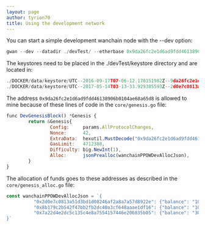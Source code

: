 ```yaml
---
layout: page
author: tyrion70
title: Using the development network
---
```

You can start a simple development wanchain node with the --dev option:
```js
gwan --dev --datadir ./devTest/ --etherbase 0x9da26fc2e1d6ad9fdd46138906b0104ae68a65d8 --unlock 0x9da26fc2e1d6ad9fdd46138906b0104ae68a65d8,0x2d0e7c0813a51d3bd1d08246af2a8a7a57d8922e --password ./pwdfile --mine --minerthreads 1 --rpc --rpcaddr 0.0.0.0 --rpcapi eth,personal,net,admin,wan,txpool
```

The keystores need to be placed in the ./devTest/keystore directory and are located in:
```js
./DOCKER/data/keystore/UTC--2016-09-17T07-06-12.178151982Z--9da26fc2e1d6ad9fdd46138906b0104ae68a65d8
./DOCKER/data/keystore/UTC--2017-05-14T03-13-33.929385593Z--2d0e7c0813a51d3bd1d08246af2a8a7a57d8922e
```

The address ```0x9da26fc2e1d6ad9fdd46138906b0104ae68a65d8``` is allowed to mine because of these lines of code in the ```core/genesis.go``` file:

```js
func DevGenesisBlock() *Genesis {
        return &Genesis{
                Config:     params.AllProtocolChanges,
                Nonce:      42,
                ExtraData:  hexutil.MustDecode("0x9da26fc2e1d6ad9fdd46138906b0104ae68a65d8"),
                GasLimit:   4712388,
                Difficulty: big.NewInt(1),
                Alloc:      jsonPrealloc(wanchainPPOWDevAllocJson),
        }
}
```

The allocation of funds goes to these addresses as described in the ```core/genesis_alloc.go``` file:
```js
const wanchainPPOWDevAllocJson = `{
          "0x2d0e7c0813a51d3bd1d08246af2a8a7a57d8922e": {"balance": "1000000000000000000000"},
          "0x8b179c2b542f47bb2fb2dc40a3cf648aaae1df16": {"balance": "1000000000000000000000"},
          "0x7a22d4e2dc5c135c4e8a7554157446e206835b05": {"balance": "3000000000000000000000000000"}
}`
```
